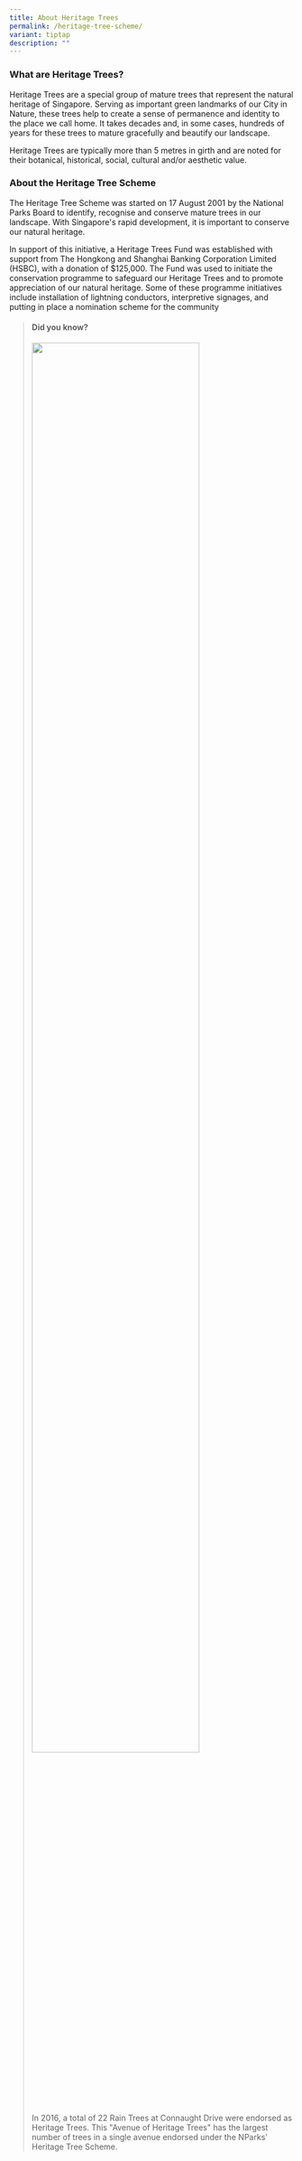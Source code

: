 ```yaml
---
title: About Heritage Trees
permalink: /heritage-tree-scheme/
variant: tiptap
description: ""
---
```

<h3><strong>What are Heritage Trees?</strong></h3>
<p>Heritage Trees are a special group of mature trees that represent the
natural heritage of Singapore. Serving as important green landmarks of
our City in Nature, these trees help to create a sense of permanence and
identity to the place we call home. It takes decades and, in some cases,
hundreds of years for these trees to mature gracefully and beautify our
landscape.</p>
<p>Heritage Trees are typically more than 5 metres in girth and are noted
for their botanical, historical, social, cultural and/or aesthetic value.</p>
<h3><strong>About the Heritage Tree Scheme</strong></h3>
<p>The Heritage Tree Scheme was started on 17 August 2001 by the National
Parks Board to identify, recognise and conserve mature trees in our landscape.
With Singapore's rapid development, it is important to conserve our natural
heritage.</p>
<p>In support of this initiative, a Heritage Trees Fund was established with
support from The Hongkong and Shanghai Banking Corporation Limited (HSBC),
with a donation of $125,000. The Fund was used to initiate the conservation
programme to safeguard our Heritage Trees and to promote appreciation of
our natural heritage. Some of these programme initiatives include installation
of lightning conductors, interpretive signages, and putting in place a
nomination scheme for the community</p>
<p></p>
<blockquote>
<h4><strong>Did you know?</strong></h4>
<div class="isomer-image-wrapper">
<img style="width: 80%;" height="auto" width="100%" alt="" src="/images/Heritage_trees_photos/connaught_drive_rain_trees.jpg">
</div>
<p>In 2016, a total of 22 Rain Trees at Connaught Drive were endorsed as
Heritage Trees. This "Avenue of Heritage Trees" has the largest number
of trees in a single avenue endorsed under the NParks' Heritage Tree Scheme.</p>
<p></p>
</blockquote>
<p></p>
<p></p>